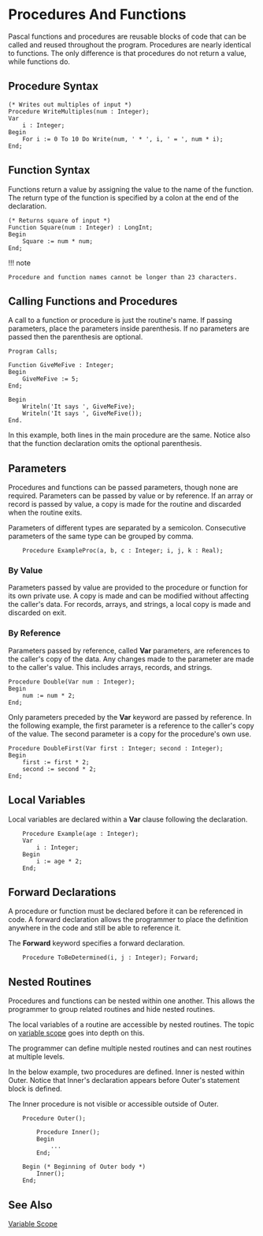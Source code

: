 # Procedures And Functions

Pascal functions and procedures are reusable blocks of code that can be called and reused throughout the program.  Procedures are nearly identical to functions.  The only difference is that procedures do not return a value, while functions do.

## Procedure Syntax

```
(* Writes out multiples of input *)
Procedure WriteMultiples(num : Integer);
Var
    i : Integer;
Begin
    For i := 0 To 10 Do Write(num, ' * ', i, ' = ', num * i);
End;
```

## Function Syntax

Functions return a value by assigning the value to the name of the function.  The return type of the function is specified by a colon at the end of the declaration.

```
(* Returns square of input *)
Function Square(num : Integer) : LongInt;
Begin
    Square := num * num;
End;
```

!!! note

    Procedure and function names cannot be longer than 23 characters.

## Calling Functions and Procedures

A call to a function or procedure is just the routine's name. If passing parameters,
place the parameters inside parenthesis. If no parameters are passed then the
parenthesis are optional.

```
Program Calls;

Function GiveMeFive : Integer;
Begin
    GiveMeFive := 5;
End;

Begin
    Writeln('It says ', GiveMeFive);
    Writeln('It says ', GiveMeFive());
End.
```

In this example, both lines in the main procedure are the same. Notice also that the function declaration
omits the optional parenthesis.

## Parameters

Procedures and functions can be passed parameters, though none are required.  Parameters can be passed by value or by reference.  If an array or record is passed by value, a copy is made for the routine and discarded when the routine exits.

Parameters of different types are separated by a semicolon.  Consecutive parameters of the same type can be grouped by comma.

```
    Procedure ExampleProc(a, b, c : Integer; i, j, k : Real);
```

### By Value

Parameters passed by value are provided to the procedure or function for its own private use.  A copy is made and can be modified without affecting the caller's data.  For records, arrays, and strings, a local copy is made and discarded on exit.


### By Reference

Parameters passed by reference, called **Var** parameters, are references to the caller's copy of the data.  Any changes made to the parameter are made to the caller's value.  This includes arrays, records, and strings.

```
Procedure Double(Var num : Integer);
Begin
    num := num * 2;
End;
```

Only parameters preceded by the **Var** keyword are passed by reference.  In the following example, the first parameter is a reference to the caller's copy of the value.  The second parameter is a copy for the procedure's own use.

```
Procedure DoubleFirst(Var first : Integer; second : Integer);
Begin
    first := first * 2;
    second := second * 2;
End;
```

## Local Variables

Local variables are declared within a **Var** clause following the declaration.

```
    Procedure Example(age : Integer);
    Var
        i : Integer;
    Begin
        i := age * 2;
    End;
```

## Forward Declarations

A procedure or function must be declared before it can be referenced in code.  A forward declaration allows the programmer to place the definition anywhere in the code and still be able to reference it.

The **Forward** keyword specifies a forward declaration.

```
    Procedure ToBeDetermined(i, j : Integer); Forward;
```

## Nested Routines

Procedures and functions can be nested within one another.  This allows the programmer to group related routines and hide nested routines.

The local variables of a routine are accessible by nested routines.  The topic on
[variable scope](../scope.md) goes into depth on this.

The programmer can define multiple nested routines and can nest routines at multiple levels.

In the below example, two procedures are defined.  Inner is nested within Outer.  Notice that Inner's declaration appears before Outer's statement block is defined.

The Inner procedure is not visible or accessible outside of Outer.

```
    Procedure Outer();

        Procedure Inner();
        Begin
            ...
        End;

    Begin (* Beginning of Outer body *)
        Inner();
    End;
```

## See Also

[Variable Scope](../scope)

